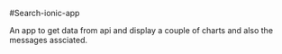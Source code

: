 #Search-ionic-app

An app to get data from api and display a couple of charts and also the messages assciated.
